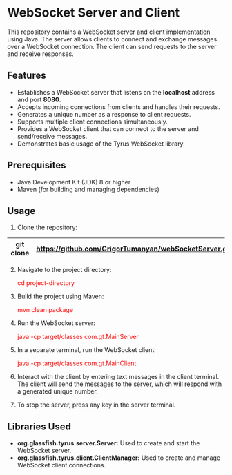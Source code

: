 # WebSocket Server and Client

This repository contains a WebSocket server and client implementation using Java. The server allows clients to connect
and exchange messages over a WebSocket connection. The client can send requests to the server and receive responses.

## Features

- Establishes a WebSocket server that listens on the **localhost** address and port **8080**.
- Accepts incoming connections from clients and handles their requests.
- Generates a unique number as a response to client requests.
- Supports multiple client connections simultaneously.
- Provides a WebSocket client that can connect to the server and send/receive messages.
- Demonstrates basic usage of the Tyrus WebSocket library.

## Prerequisites

- Java Development Kit (JDK) 8 or higher
- Maven (for building and managing dependencies)

## Usage

1. Clone the repository:

| git clone | https://github.com/GrigorTumanyan/webSocketServer.git |
|-----------|-------------------------------------------|

2. Navigate to the project directory:

   <span style="color: red;">cd project-directory</span>


3. Build the project using Maven:

   <span style="color: red;">mvn clean package</span>


4. Run the WebSocket server:

   <span style="color: red;">java -cp target/classes com.gt.MainServer
   </span>


5. In a separate terminal, run the WebSocket client:

   <span style="color: red;">java -cp target/classes com.gt.MainClient
   </span>


6. Interact with the client by entering text messages in the client terminal. The client will send the messages to the server, which will respond with a generated unique number.

7. To stop the server, press any key in the server terminal.


## Libraries Used
- **org.glassfish.tyrus.server.Server:** Used to create and start the WebSocket server.
- **org.glassfish.tyrus.client.ClientManager:** Used to create and manage WebSocket client connections.


